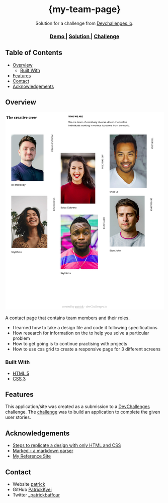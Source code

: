 <!-- Please update value in the {}  -->

<h1 align="center">{my-team-page}</h1>

<div align="center">
   Solution for a challenge from  <a href="http://devchallenges.io" target="_blank">Devchallenges.io</a>.
</div>

<div align="center">
  <h3>
    <a href="https://dev-path.github.io/my-team-page/">
      Demo
    </a>
    <span> | </span>
    <a href="https://github.com/Dev-Path/my-team-page">
      Solution
    </a>
    <span> | </span>
    <a href="https://devchallenges.io/challenges/hhmesazsqgKXrTkYkt0U">
      Challenge
    </a>
  </h3>
</div>

<!-- TABLE OF CONTENTS -->

## Table of Contents

- [Overview](#overview)
  - [Built With](#built-with)
- [Features](#features)
- [Contact](#contact)
- [Acknowledgements](#acknowledgements)

<!-- OVERVIEW -->

## Overview

![screenshot](desktop.jpg)

A contact page that contains team members and their roles.

- I learned how to take a design file and code it following specifications
- How research for information on the to help you solve a particular problem
- How to get going is to continue practising with projects
- How to use css grid to create a responsive page for 3 different screens

### Built With

<!-- This section should list any major frameworks that you built your project using. Here are a few examples.-->

- [HTML 5](https://www.w3schools.com/html/default.asp)
- [CSS 3](https://www.w3schools.com/css/default.asp)

## Features

<!-- List the features of your application or follow the template. Don't share the figma file here :) -->

This application/site was created as a submission to a [DevChallenges](https://devchallenges.io/challenges) challenge. The [challenge](https://devchallenges.io/challenges/hhmesazsqgKXrTkYkt0U) was to build an application to complete the given user stories.

## Acknowledgements

<!-- This section should list any articles or add-ons/plugins that helps you to complete the project. This is optional but it will help you in the future. For exmpale -->

- [Steps to replicate a design with only HTML and CSS](https://devchallenges-blogs.web.app/how-to-replicate-design/)
- [Marked - a markdown parser](https://github.com/chjj/marked)
- [My Reference Site](https://dev-path.github.io/jekyll-theme-memoirs/responsive-design/)

## Contact

- Website [patrick](https://patrickkyei.com)
- GitHub [PatrickKyei](https://github.com/PatrickKyei)
- Twitter [_patrickbaffour](https://twitter.com/_patrickbaffour)
